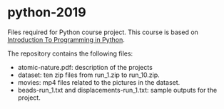 # python-2019
Files required for Python course project. This course is based on [Introduction To Programming in Python](https://introcs.cs.princeton.edu/python/home/).

The repository contains the following files:
* atomic-nature.pdf: description of the projects
* dataset: ten zip files from run_1.zip to run_10.zip.
* movies: mp4 files related to the pictures in the dataset.
* beads-run_1.txt and displacements-run_1.txt: sample outputs for the project.
